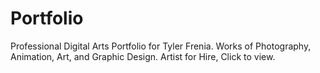 # Portfolio
Professional Digital Arts Portfolio for Tyler Frenia. Works of Photography, Animation, Art, and Graphic Design. Artist for Hire, Click to view.
